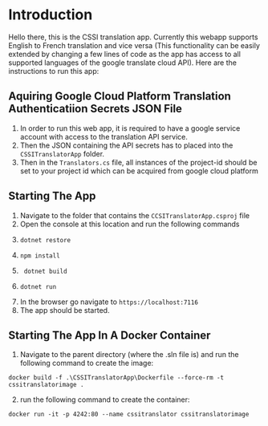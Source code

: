 # Introduction
Hello there, this is the CSSI translation app. Currently this webapp supports 
English to French translation and vice versa (This functionality can be 
easily extended by changing a few lines of code as the app has access to
all supported languages of the google translate cloud API). Here are 
the instructions to run this app:

## Aquiring Google Cloud Platform Translation Authenticatiion Secrets JSON File
1. In order to run this web app, it is required to have a google service account
with access to the translation API service. 
2. Then the JSON containing the API secrets has to placed into 
the `CSSITranslatorApp` folder.
3. Then in the `Translators.cs` file, all instances of the project-id should
be set to your project id which can be acquired from google cloud platform

## Starting The App
1. Navigate to the folder that contains the `CCSITranslatorApp.csproj` file
2. Open the console at this location and run the following commands
3. ```
   dotnet restore
   ```
4. ```
   npm install
    ```
5. ```
    dotnet build
    ```
6.  ```
    dotnet run
    ```
7. In the browser go navigate to `https://localhost:7116`
8. The app should be started.

## Starting The App In A Docker Container
1. Navigate to the parent directory (where the .sln file is) and
run the following command to create the image:
```
docker build -f .\CSSITranslatorApp\Dockerfile --force-rm -t cssitranslatorimage .
```
2. run the following command to create the container:
```
docker run -it -p 4242:80 --name cssitranslator cssitranslatorimage
```